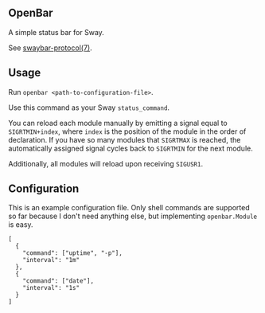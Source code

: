 ## OpenBar

A simple status bar for Sway.

See [swaybar-protocol(7)](https://man.archlinux.org/man/swaybar-protocol.7.en).

## Usage

Run `openbar <path-to-configuration-file>`.

Use this command as your Sway `status_command`.

You can reload each module manually by emitting a signal equal to `SIGRTMIN+index`, where `index` is the position of the module in the order of declaration.
If you have so many modules that `SIGRTMAX` is reached, the automatically assigned signal cycles back to `SIGRTMIN` for the next module.

Additionally, all modules will reload upon receiving `SIGUSR1`.

## Configuration

This is an example configuration file.
Only shell commands are supported so far because I don't need anything else, but implementing `openbar.Module` is easy.

```
[
  {
    "command": ["uptime", "-p"],
    "interval": "1m"
  },
  {
    "command": ["date"],
    "interval": "1s"
  }
]
```
